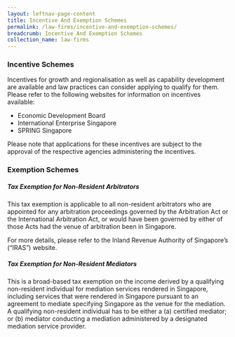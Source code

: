 ```yaml
---
layout: leftnav-page-content
title: Incentive And Exemption Schemes
permalink: /law-firms/incentive-and-exemption-schemes/
breadcrumb: Incentive And Exemption Schemes
collection_name: law-firms
---
```


### **Incentive Schemes**

Incentives for growth and regionalisation as well as capability development are available and law practices can consider applying to qualify for them. Please refer to the following websites for information on incentives available:

* Economic Development Board
* International Enterprise Singapore
* SPRING Singapore
 
Please note that applications for these incentives are subject to the approval of the respective agencies administering the incentives.  

### **Exemption Schemes**

##### **Tax Exemption for Non-Resident Arbitrators**

This tax exemption is applicable to all non-resident arbitrators who are appointed for any arbitration proceedings governed by the Arbitration Act or the International Arbitration Act, or would have been governed by either of those Acts had the venue of arbitration been in Singapore.

For more details, please refer to the Inland Revenue Authority of Singapore’s (“IRAS”) website.

##### **Tax Exemption for Non-Resident Mediators**

This is a broad-based tax exemption on the income derived by a qualifying non-resident individual for mediation services rendered in Singapore, including services that were rendered in Singapore pursuant to an agreement to mediate specifying Singapore as the venue for the mediation.  A qualifying non-resident individual has to be either a (a) certified mediator; or (b) mediator conducting a mediation administered by a designated mediation service provider.